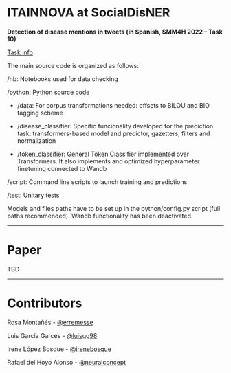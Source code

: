 # ITAINNOVA at SocialDisNER
**Detection of disease mentions in tweets  (in Spanish, SMM4H 2022 – Task 10)**

[Task info](https://temu.bsc.es/socialdisner/)

The main source code is organized as follows:

/nb:
Notebooks used for data checking

/python:
Python source code
   - /data:
For corpus transformations needed: offsets to BILOU and BIO tagging scheme

   - /disease_classifier:
Specific funcionality developed for the prediction task: transformers-based model and predictor, gazetters,  filters and normalization

   - /token_classifier:
General Token Classifier implemented over Transformers. It also implements and optimized hyperparameter finetuning connected to Wandb

/script:
Command line scripts to launch training and predictions

/test:
Unitary tests


Models and files paths have to be set up in the python/config.py script (full paths recommended).
Wandb functionality has been deactivated.

----------
# Paper
TBD

----------
# Contributors
Rosa Montañés - [@erremesse](https://github.com/erremesse)

Luis García Garcés - [@luisgg98](https://github.com/luisgg98)

Irene López Bosque - [@irenebosque](https://github.com/irenebosque)

Rafael del Hoyo Alonso - [@neuralconcept](https://github.com/neuralconcept) 
